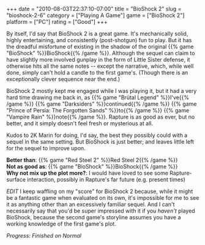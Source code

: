 +++
date = "2010-08-03T22:37:10-07:00"
title = "BioShock 2"
slug = "bioshock-2-6"
category = ["Playing A Game"]
game = ["BioShock 2"]
platform = ["PC"]
rating = ["Good"]
+++

By itself, I'd say that BioShock 2 is a great game.  It's mechanically solid, highly entertaining, and consistently (post-shotgun) fun to play.  But it has the dreadful misfortune of existing in the shadow of the original {{% game "BioShock" %}}BioShock{{% /game %}}.  Although the sequel can claim to have slightly more involved gunplay in the form of Little Sister defense, it otherwise hits all the same notes -- except the narrative, which, while well done, simply can't hold a candle to the first game's.  (Though there is an exceptionally clever sequence near the end.)

BioShock 2 mostly kept me engaged while I was playing it, but it had a very hard time drawing me back in, as {{% game "Brütal Legend" %}}I've{{% /game %}} {{% game "Darksiders" %}}continued{{% /game %}} {{% game "Prince of Persia: The Forgotten Sands" %}}to{{% /game %}} {{% game "Vampire Rain" %}}note{{% /game %}}.  Rapture is as good as ever, but no better, and it simply doesn't feel fresh or mysterious at all.

Kudos to 2K Marin for doing, I'd say, the best they possibly could with a sequel in the same setting.  But BioShock is just better; and leaves little left for the sequel to improve upon.

<b>Better than</b>: {{% game "Red Steel 2" %}}Red Steel 2{{% /game %}}  
<b>Not as good as</b>: {{% game "BioShock" %}}BioShock{{% /game %}}  
<b>Why not mix up the plot more?</b>: I would have loved to see some Rapture-surface interaction, possibly in Rapture's far future (e.g. present times)

<i>EDIT</i> I keep waffling on my "score" for BioShock 2 because, while it might be a fantastic game when evaluated on its own, it's impossible for me to see it as anything other than an excessively familiar sequel.  And I can't necessarily say that you'd be super impressed with it if you <i>haven't</i> played BioShock, because the second game's storyline assumes you have a working knowledge of the first game's plot.

<i>Progress: Finished on Normal</i>
